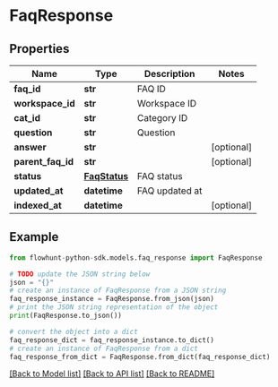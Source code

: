 # FaqResponse


## Properties

Name | Type | Description | Notes
------------ | ------------- | ------------- | -------------
**faq_id** | **str** | FAQ ID | 
**workspace_id** | **str** | Workspace ID | 
**cat_id** | **str** | Category ID | 
**question** | **str** | Question | 
**answer** | **str** |  | [optional] 
**parent_faq_id** | **str** |  | [optional] 
**status** | [**FaqStatus**](FaqStatus.md) | FAQ status | 
**updated_at** | **datetime** | FAQ updated at | 
**indexed_at** | **datetime** |  | [optional] 

## Example

```python
from flowhunt-python-sdk.models.faq_response import FaqResponse

# TODO update the JSON string below
json = "{}"
# create an instance of FaqResponse from a JSON string
faq_response_instance = FaqResponse.from_json(json)
# print the JSON string representation of the object
print(FaqResponse.to_json())

# convert the object into a dict
faq_response_dict = faq_response_instance.to_dict()
# create an instance of FaqResponse from a dict
faq_response_from_dict = FaqResponse.from_dict(faq_response_dict)
```
[[Back to Model list]](../README.md#documentation-for-models) [[Back to API list]](../README.md#documentation-for-api-endpoints) [[Back to README]](../README.md)


